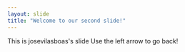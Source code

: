 ```yaml
---
layout: slide
title: "Welcome to our second slide!"
---
```

This is josevilasboas's slide
Use the left arrow to go back!
